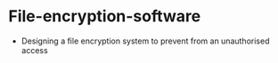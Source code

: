 # File-encryption-software
* Designing a file encryption system to prevent from an unauthorised access
